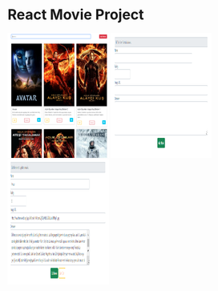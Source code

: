 # React Movie Project 
<img src="https://github.com/AysenurBalkan/React_Movie_Project/blob/main/React_movie1.PNG" width="40%" height="250px">
<img src="https://github.com/AysenurBalkan/React_Movie_Project/blob/main/React_movie2.PNG" width="40%" height="250px">
<img src="https://github.com/AysenurBalkan/React_Movie_Project/blob/main/React_movie3.PNG" width="40%" height="250px">
